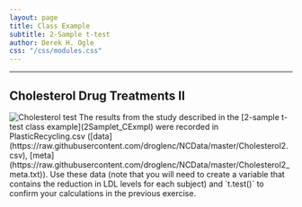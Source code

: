 ```yaml
---
layout: page
title: Class Example
subtitle: 2-Sample t-test
author: Derek H. Ogle
css: "/css/modules.css"
---
```


----

## Cholesterol Drug Treatments II
<img src="http://derekogle.com/NCMTH107/modules/CE/zimgs/cholesterol_blood_test.jpg" alt="Cholesterol test" class="img-right">
The results from the study described in the [2-sample t-test class example](2Samplet_CExmpl) were recorded in PlasticRecycling.csv ([data](https://raw.githubusercontent.com/droglenc/NCData/master/Cholesterol2.csv), [meta](https://raw.githubusercontent.com/droglenc/NCData/master/Cholesterol2_meta.txt)). Use these data (note that you will need to create a variable that contains the reduction in LDL levels for each subject) and `t.test()` to confirm your calculations in the previous exercise.
